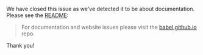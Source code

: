 We have closed this issue as we've detected it to be about documentation. Please see the <a href="https://github.com/babel/babel#readme">README</a>:

> For documentation and website issues please visit the <a href="https://github.com/babel/babel.github.io">babel.github.io</a> repo.

Thank you!
